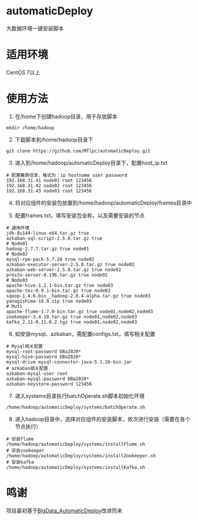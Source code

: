 # automaticDeploy
大数据环境一键安装脚本

# 适用环境
CentOS 7以上

# 使用方法
1. 在/home下创建hadoop目录，用于存放脚本

```
mkdir /home/hadoop
```

2. 下载脚本到/home/hadoop目录下

```
git clone https://github.com/MTlpc/automaticDeploy.git
```

3. 进入到/home/hadoop/automaticDeploy目录下，配置host_ip.txt

```
# 配置集群信息，格式为：ip hostname user password
192.168.31.41 node01 root 123456
192.168.31.42 node02 root 123456
192.168.31.43 node03 root 123456
```

4. 将对应组件的安装包放置到/home/hadoop/automaticDeploy/frames目录中

5. 配置frames.txt，填写安装包全称，以及需要安装的节点

```
# 通用环境
jdk-8u144-linux-x64.tar.gz true
azkaban-sql-script-2.5.0.tar.gz true
# Node01
hadoop-2.7.7.tar.gz true node01
# Node02
mysql-rpm-pack-5.7.28 true node02
azkaban-executor-server-2.5.0.tar.gz true node02
azkaban-web-server-2.5.0.tar.gz true node02
presto-server-0.196.tar.gz true node02
# Node03
apache-hive-1.2.1-bin.tar.gz true node03
apache-tez-0.9.1-bin.tar.gz true node03
sqoop-1.4.6.bin__hadoop-2.0.4-alpha.tar.gz true node03
yanagishima-18.0.zip true node03
# Muti
apache-flume-1.7.0-bin.tar.gz true node01,node02,node03
zookeeper-3.4.10.tar.gz true node01,node02,node03
kafka_2.11-0.11.0.2.tgz true node01,node02,node03
```

6. 如安装mysql、azkaban，需配置configs.txt，填写相关配置

```
# Mysql相关配置
mysql-root-password DBa2020*
mysql-hive-password DBa2020*
mysql-drive mysql-connector-java-5.1.26-bin.jar
# azkaban相关配置
azkaban-mysql-user root
azkaban-mysql-password DBa2020*
azkaban-keystore-password 123456
```

7. 进入systems目录执行batchOperate.sh脚本初始化环境

```
/home/hadoop/automaticDeploy/systems/batchOperate.sh
```

8. 进入hadoop目录中，选择对应组件的安装脚本，依次进行安装（需要在各个节点执行）

```
# 安装flume
/home/hadoop/automaticDeploy/systems/installFlume.sh
# 安装zookeeper
/home/hadoop/automaticDeploy/systems/installZookeeper.sh
# 安装kafka
/home/hadoop/automaticDeploy/systems/installKafka.sh
```

# 鸣谢
项目最初基于[BigData_AutomaticDeploy](https://github.com/SwordfallYeung/BigData_AutomaticDeploy)改进而来
